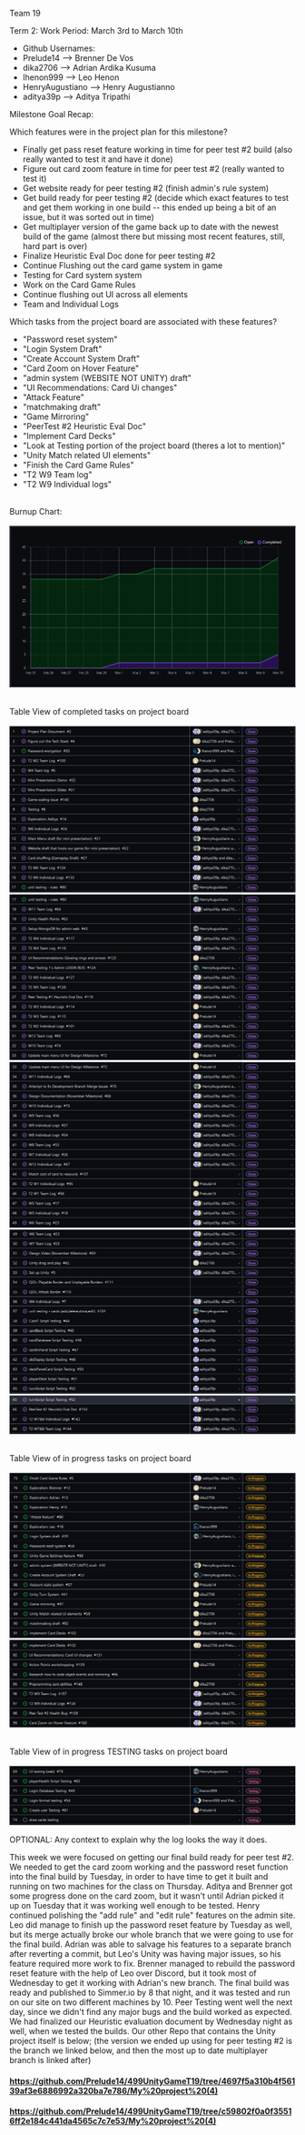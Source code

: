 Team 19

Term 2:
Work Period: March 3rd to March 10th
<ul>
<li>Github Usernames:</li>
<li>Prelude14 --> Brenner De Vos</li>
<li>dika2706 --> Adrian Ardika Kusuma</li>
<li>lhenon999 --> Leo Henon</li>
<li>HenryAugustiano --> Henry Augustianno</li>
<li>aditya39p --> Aditya Tripathi</li>
</ul>

Milestone Goal Recap:<br>

Which features were in the project plan for this milestone?
<ul>
<li>Finally get pass reset feature working in time for peer test #2 build (also really wanted to test it and have it done)</li>
<li>Figure out card zoom feature in time for peer test #2 (really wanted to test it)</li>
<li>Get website ready for peer testing #2 (finish admin's rule system)</li>
<li>Get build ready for peer testing #2 (decide which exact features to test and get them working in one build -- this ended up being a bit of an issue, but it was sorted out in time)</li>
<li>Get multiplayer version of the game back up to date with the newest build of the game (almost there but missing most recent features, still, hard part is over)</li>
<li>Finalize Heuristic Eval Doc done for peer testing #2</li>
<li>Continue Flushing out the card game system in game</li>
<li>Testing for Card system system</li>
<li>Work on the Card Game Rules</li>
<li>Continue flushing out UI across all elements</li>
<li>Team and Individual Logs</li>
</ul>

Which tasks from the project board are associated with these features?
<ul>
<li>"Password reset system"</li>
<li>"Login System Draft"</li>
<li>"Create Account System Draft"</li>
<li>"Card Zoom on Hover Feature"</li>
<li>"admin system (WEBSITE NOT UNITY) draft"</li>
<li>"UI Recommendations: Card Ui changes"</li>
<li>"Attack Feature"</li>
<li>"matchmaking draft"</li>  
<li>"Game Mirroring"</li>
<li>"PeerTest #2 Heuristic Eval Doc"</li>
<li>"Implement Card Decks"</li>
<li>"Look at Testing portion of the project board (theres a lot to mention)"</li>
<li>"Unity Match related UI elements"</li>
<li>"Finish the Card Game Rules"</li>
<li>"T2 W9 Team log"</li>
<li>"T2 W9 Individual logs"</li>
</ul>

<br>Burnup Chart:<br><br>
<img src = "log_imgs/burnUpMAR10.PNG"/>

<br>Table View of completed tasks on project board<br><br>
<img src = "log_imgs/compTasksMAR10_P1-1-17.PNG"/>
<img src = "log_imgs/compTasksMAR10_P2-17-33.PNG"/>
<img src = "log_imgs/compTasksMAR10_P3-33-49.PNG"/>
<img src = "log_imgs/compTasksMAR10_P4-49-65.PNG"/>
<img src = "log_imgs/compTasksMAR10_P4-65-68.PNG"/>

<br>Table View of in progress tasks on project board<br><br>
<img src = "log_imgs/inProgTasksMAR10_P1-75-91.PNG"/>
<img src = "log_imgs/inProgTasksMAR10_P2-91-99.PNG"/>

<br>Table View of in progress TESTING tasks on project board<br><br>
<img src = "log_imgs/inProgTESTING_MAR10.PNG"/>

OPTIONAL: Any context to explain why the log looks the way it does.
<br><p> This week we were focused on getting our final build ready for peer test #2. We needed to get the card zoom working and the password reset function into the final build by Tuesday, in order to have time 
to get it built and running on two machines for the class on Thursday. Aditya and Brenner got some progress done on the card zoom, but it wasn't until Adrian picked it up on Tuesday that it was working well 
enough to be tested. Henry continued polishing the "add rule" and "edit rule" features on the admin site. Leo did manage to finish up the password reset feature by Tuesday as well, but its merge actually broke
our whole branch that we were going to use for the final build. Adrian was able to salvage his features to a separate branch after reverting a commit, but Leo's Unity was having major issues, so his feature 
required more work to fix. Brenner managed to rebuild the password reset feature with the help of Leo over Discord, but it took most of Wednesday to get it working with Adrian's new branch. The final build was 
ready and published to Simmer.io by 8 that night, and it was tested and run on our site on two different machines by 10. Peer Testing went well the next day, since we didn't find any major bugs and the build 
worked as expected. We had finalized our Heuristic evaluation document by Wednesday night as well, when we tested the builds. Our other Repo that contains the Unity project itself is below;
(the version we ended up using for peer testing #2 is the branch we linked below, and then the most up to date multiplayer branch is linked after)</p>

#### https://github.com/Prelude14/499UnityGameT19/tree/4697f5a310b4f56139af3e6886992a320ba7e786/My%20project%20(4)
#### https://github.com/Prelude14/499UnityGameT19/tree/c59802f0a0f35516ff2e184c441da4565c7c7e53/My%20project%20(4)
